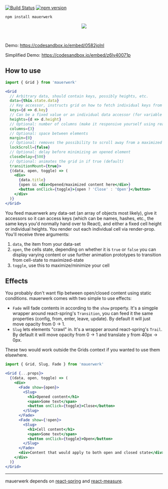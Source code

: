[![Build Status](https://travis-ci.org/drcmda/mauerwerk.svg?branch=master)](https://travis-ci.org/drcmda/mauerwerk) [![npm version](https://badge.fury.io/js/mauerwerk.svg)](https://badge.fury.io/js/mauerwerk)

    npm install mauerwerk

<p align="middle">
  <img src="assets/grid.gif" />
</p>

&nbsp;
&nbsp;
&nbsp;

Demo: https://codesandbox.io/embed/0582jolnl

Simplified Demo: https://codesandbox.io/embed/z6ly40071p

## How to use

```jsx
import { Grid } from 'mauerwerk'

<Grid
  // Arbitrary data, should contain keys, possibly heights, etc.
  data={this.state.data}
  // Key accessor, instructs grid on how to fetch individual keys from the data set
  keys={d => d.key}
  // Can be a fixed value or an individual data accessor (for variable heights), if you leave it undefined it will assume 100% container height
  heights={d => d.height}
  // Optional: number of columns (make it responsive yourself using react-measure/react-media)
  columns={3}
  // Optional: space between elements
  margin={0}
  // Optional: removes the possibility to scroll away from a maximized element
  lockScroll={false}
  // Optional: delay before minimizing an opened element
  closeDelay={500}
  // Optional: animates the grid in if true (default)
  transitionMount={true}>
  {(data, open, toggle) => (
    <div>
      {data.title}
      {open && <div>Opened/maximized content here</div>}
      <button onClick={toggle}>{open ? 'Close' : 'Open'}</button>
    </div>
  )}
</Grid>
```

You feed mauerwerk any data-set (an array of objects most likely), give it accessors so it can access keys (which can be names, hashes, etc., the same keys you'd normally hand over to React), and either a fixed cell height or individual heights. You render out each individual cell via render-prop. You'll receive three arguments:

1. `data`, the item from your data-set
2. `open`, the cells state, depending on whether it is `true` or `false` you can display varying content or use further animation prototypes to transition from cell-state to maximized-state
3. `toggle`, use this to maximize/minimize your cell

## Effects

You probably don't want flip between open/closed content using static conditions. mauerwerk comes with two simple to use effects:

- `Fade` will fade contents in according to the `show` property. It's a simgple wrapper around react-spring's `Transition`, you can feed it the same properties (config, from, enter, leave, update). By default it will just move opacity from 0 -> 1.
- `Slug` lets elements "crawl" in. It's a wrapper around react-spring's `Trail`. By default it will move opacity from 0 -> 1 and translate y from 40px -> 0px.

These two would work outside the Grids context if you wanted to use them elsewhere.

```jsx
import { Grid, Slug, Fade } from 'mauerwerk'

<Grid {...props}>
  {(data, open, toggle) => (
    <div>
      <Fade show={open}>
        <Slug>
          <h1>Opened content</h1>
          <span>Some text</span>
          <button onClick={toggle}>Close</button>
        </Slug>
      </Fade>
      <Fade show={!open}>
        <Slug>
          <h1>Cell content</h1>
          <span>Some text</span>
          <button onClick={toggle}>Open</button>
        </Slug>
      </Fade>
      <div>Content that would apply to both open and closed state</div>
    </div>
  )}
</Grid>
```

---

mauerwerk depends on [react-spring](https://github.com/drcmda/react-spring) and [react-measure](https://github.com/souporserious/react-measure).
